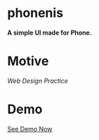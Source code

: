 # phonenis
<b>A simple UI made for Phone.</b>

# Motive
*Web Design Practice*

# Demo
<a href="https://www.nishantshah.tk/phonenis/">See Demo Now</a>
